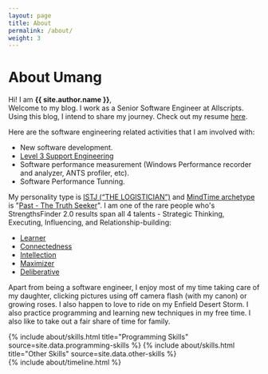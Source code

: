 ```yaml
---
layout: page
title: About
permalink: /about/
weight: 3
---
```


# **About Umang**

Hi! I am **{{ site.author.name }}**,<br>
Welcome to my blog. I work as a Senior Software Engineer at Allscripts. 
Using this blog, I intend to share my journey. Check out my resume [here](../assets/Umang_resume.pdf).

Here are the software engineering related activities that I am involved with:
- New software development.
- [Level 3 Support Engineering](https://medium.com/@harshanacslab/what-is-l1-l2-and-l3-support-engineering-6e9ca20c1dbb)
- Software performance measurement (Windows Performance recorder and analyzer, ANTS profiler, etc).
- Software Performance Tunning.

My personality type is [ISTJ (“THE LOGISTICIAN”)](https://www.16personalities.com/istj-personality) and [MindTime archetype](https://www.mindtime.com/archetypes/) is "[Past - The Truth Seeker](https://www.mindtime.com/archetypes/truth-seeker/)". I am one of the rare people who's StrengthsFinder 2.0 results span all 4 talents - Strategic Thinking, Executing, Influencing, and Relationship-building:
- [Learner](https://www.gallupstrengthscenter.com/cms/en-us/gmj/694/learner)
- [Connectedness](https://www.gallupstrengthscenter.com/cms/en-us/gmj/649/connectedness)
- [Intellection](https://www.gallupstrengthscenter.com/cms/en-us/gmj/691/intellection)
- [Maximizer](https://www.gallupstrengthscenter.com/cms/en-us/gmj/697/maximizer)
- [Deliberative](https://www.gallupstrengthscenter.com/cms/en-us/gmj/658/deliberative)

Apart from being a software engineer, I enjoy most of my time taking care of my daughter, clicking pictures using off camera flash (with my canon) or growing roses. I also happen to love to ride on my Enfield Desert Storm. I also practice programming and learning new techniques in my free time.
I also like to take out a fair share of time for family.

<div class="row">
{% include about/skills.html title="Programming Skills" source=site.data.programming-skills %}
{% include about/skills.html title="Other Skills" source=site.data.other-skills %}
</div>

<div class="row">
{% include about/timeline.html %}
</div>
